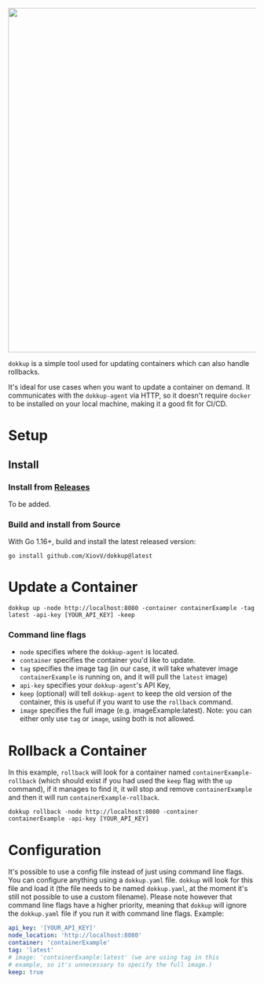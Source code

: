 <p align="center"><img src="https://raw.githubusercontent.com/XiovV/dokkup/master/logo/dokkupBlue2.png" width=700></p>

`dokkup` is a simple tool used for updating containers which can also handle rollbacks.

It's ideal for use cases when you want to update a container on demand. It communicates with 
the `dokkup-agent` via HTTP, so it doesn't require `docker` to be installed on your local machine, making it
a good fit for CI/CD.

# Setup

## Install

### Install from [Releases](https://github.com/XiovV/dokkup/releases)
To be added.

### Build and install from Source
With Go 1.16+, build and install the latest released version:

```
go install github.com/XiovV/dokkup@latest
```

# Update a Container
```shell
dokkup up -node http://localhost:8080 -container containerExample -tag latest -api-key [YOUR_API_KEY] -keep
```

### Command line flags

- `node` specifies where the `dokkup-agent` is located.
- `container` specifies the container you'd like to update.
- `tag` specifies the image tag (in our case, it will take whatever image `containerExample` is running on, and it will pull the `latest` image)
- `api-key` specifies your `dokkup-agent`'s API Key,
- `keep` (optional) will tell `dokkup-agent` to keep the old version of the container, this is useful if you want to use the `rollback` command.
- `image` specifies the full image (e.g. imageExample:latest). Note: you can either only use `tag` or `image`, using both is not allowed.

# Rollback a Container

In this example, `rollback` will look for a container named `containerExample-rollback` (which should exist if you had used the `keep` flag with the `up` command), if it manages to find it,
it will stop and remove `containerExample` and then it will run `containerExample-rollback`. 
```shell
dokkup rollback -node http://localhost:8080 -container containerExample -api-key [YOUR_API_KEY]
```

# Configuration
It's possible to use a config file instead of just using command line flags. You can configure anything using
a `dokkup.yaml` file. `dokkup` will look for this file and load it (the file needs to be named `dokkup.yaml`, at the moment it's 
still not possible to use a custom filename). Please note however that command line flags have a higher priority, meaning that `dokkup` will ignore the `dokkup.yaml`
file if you run it with command line flags. Example:
```yaml
api_key: '[YOUR_API_KEY]'
node_location: 'http://localhost:8080'
container: 'containerExample'
tag: 'latest'
# image: 'containerExample:latest' (we are using tag in this 
# example, so it's unnecessary to specify the full image.)
keep: true
```
